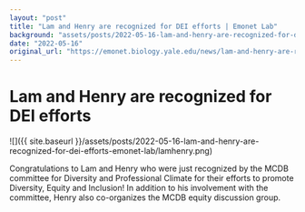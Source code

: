 ```yaml
---
layout: "post"
title: "Lam and Henry are recognized for DEI efforts | Emonet Lab"
background: "assets/posts/2022-05-16-lam-and-henry-are-recognized-for-dei-efforts-emonet-lab/lamhenry.png"
date: "2022-05-16"
original_url: "https://emonet.biology.yale.edu/news/lam-and-henry-are-recognized-dei-efforts"
---
```

# Lam and Henry are recognized for DEI efforts

![]({{ site.baseurl }}/assets/posts/2022-05-16-lam-and-henry-are-recognized-for-dei-efforts-emonet-lab/lamhenry.png)

Congratulations to Lam and Henry who were just recognized by the MCDB committee for Diversity and Professional Climate for their efforts to promote Diversity, Equity and Inclusion! In addition to his involvement with the committee, Henry also co-organizes the MCDB equity discussion group.